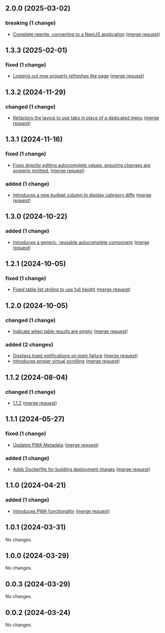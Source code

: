 ## 2.0.0 (2025-03-02)

### breaking (1 change)

- [Complete rewrite, converting to a NextJS application](https://gitlab.internal.oasis.com/gitlab-instance-8c9d9f19/plutus/-/commit/f504e35fcce30c3e550c066e9b7ed467450a8be7) ([merge request](https://gitlab.internal.oasis.com/gitlab-instance-8c9d9f19/plutus/-/merge_requests/28))

## 1.3.3 (2025-02-01)

### fixed (1 change)

- [Logging out now properly refreshes the page](https://gitlab.internal.oasis.com/gitlab-instance-8c9d9f19/plutus/-/commit/69f53046ebf57e4e9be7e2eea6fd5b7459606566) ([merge request](https://gitlab.internal.oasis.com/gitlab-instance-8c9d9f19/plutus/-/merge_requests/27))

## 1.3.2 (2024-11-29)

### changed (1 change)

- [Refactors the layout to use tabs in place of a dedicated menu](gitlab-instance-8c9d9f19/plutus@a78309f478e7f7455cabc7dc165e2663501ddf9d) ([merge request](gitlab-instance-8c9d9f19/plutus!24))

## 1.3.1 (2024-11-16)

### fixed (1 change)

- [Fixes directly editing autocomplete values, ensuring changes are properly emitted.](gitlab-instance-8c9d9f19/plutus@774a12959b40e9f3304b5a129bb54151b5e81332) ([merge request](gitlab-instance-8c9d9f19/plutus!22))

### added (1 change)

- [Introduces a new budget column to display category diffs](gitlab-instance-8c9d9f19/plutus@f5531c5e239a1e0bc0e0800e743e4dbe07f80826) ([merge request](gitlab-instance-8c9d9f19/plutus!21))

## 1.3.0 (2024-10-22)

### added (1 change)

- [Introduces a generic, reusable autocomplete component](gitlab-instance-8c9d9f19/plutus@3528f5b393de12d028f75ac6a6ff27dc109f5949) ([merge request](gitlab-instance-8c9d9f19/plutus!20))

## 1.2.1 (2024-10-05)

### fixed (1 change)

- [Fixed table list styling to use full height](gitlab-instance-8c9d9f19/plutus@0740ea6def0d4c87e1bed16ab728e7df450be04a) ([merge request](gitlab-instance-8c9d9f19/plutus!19))

## 1.2.0 (2024-10-05)

### changed (1 change)

- [Indicate when table results are empty](gitlab-instance-8c9d9f19/plutus@bd2e34f2a18e2a02b8609b3349d067859cf287ba) ([merge request](gitlab-instance-8c9d9f19/plutus!18))

### added (2 changes)

- [Displays toast notifications on login failure](gitlab-instance-8c9d9f19/plutus@3fed6754bb0600b0d1e94eeea641cfa08140e7e2) ([merge request](gitlab-instance-8c9d9f19/plutus!17))
- [Introduces proper virtual scrolling](gitlab-instance-8c9d9f19/plutus@c437515969484daaef0e6c140696ca4e8d1c8640) ([merge request](gitlab-instance-8c9d9f19/plutus!15))

## 1.1.2 (2024-08-04)

### changed (1 change)

- [1.1.2](gitlab-instance-8c9d9f19/plutus@cefa7f13536eb0df1e8cb932f4b1fac13aeebbff) ([merge request](gitlab-instance-8c9d9f19/plutus!14))

## 1.1.1 (2024-05-27)

### fixed (1 change)

- [Updates PWA Metadata](gitlab-instance-8c9d9f19/plutus@e8e2ecc471fca7b972e8e484c7496224c1f256d3) ([merge request](gitlab-instance-8c9d9f19/plutus!12))

### added (1 change)

- [Adds Dockerfile for building deployment images](gitlab-instance-8c9d9f19/plutus@4b106de1a4b2d89b0823401ad4a3793689275a7f) ([merge request](gitlab-instance-8c9d9f19/plutus!11))

## 1.1.0 (2024-04-21)

### added (1 change)

- [Introduces PWA functionality](gitlab-instance-8c9d9f19/plutus@1aa1c5d3ff519e1215d74f38c700089ad3e9c1fc) ([merge request](gitlab-instance-8c9d9f19/plutus!9))

## 1.0.1 (2024-03-31)

No changes.

## 1.0.0 (2024-03-29)

No changes.

## 0.0.3 (2024-03-29)

No changes.

## 0.0.2 (2024-03-24)

No changes.
